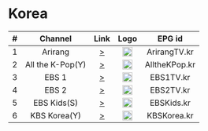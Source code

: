 <h1>Korea</h1>

| #   | Channel        | Link  | Logo | EPG id |
|:---:|:--------------:|:-----:|:----:|:------:|
|1    | Arirang         | [>](http://amdlive.ctnd.com.edgesuite.net/arirang_1ch/smil:arirang_1ch.smil/playlist.m3u8) | <img height="20" src="https://i.imgur.com/RuHZ6Dx.png"/> | ArirangTV.kr |
|2    | All the K-Pop(Y)| [>](https://www.youtube.com/watch?v=8zUdwHwuwhQ) | <img height="20" src="https://i.imgur.com/tJ8GRqi.png"/> | AlltheKPop.kr |
|3    | EBS 1           | [>](http://ebsonair.ebs.co.kr/groundwavefamilypc/familypc1m/chunklist_w1960240276.m3u8) | <img height="20" src="https://i.imgur.com/s1y2zoe.png"/> | EBS1TV.kr |
|4    | EBS 2           | [>](http://ebsonair.ebs.co.kr:1935/ebs2familypc/familypc1m/playlist.m3u8) | <img height="20" src="https://i.imgur.com/7K7zmoE.png"/> | EBS2TV.kr |
|5    | EBS Kids(S)     | [>](rtsp://ebsonair.ebs.co.kr/ebsutablet500k/tablet500k) | <img height="20" src="https://i.imgur.com/7K7zmoE.png"/> | EBSKids.kr |
|6    | KBS Korea(Y) | [>](https://www.youtube.com/watch?v=dbw4EbTEbe0) | <img height="20" src="https://kbsworldimage.kbs.co.kr/images/layout/logo/logo_korea_n.png"/> | KBSKorea.kr |
